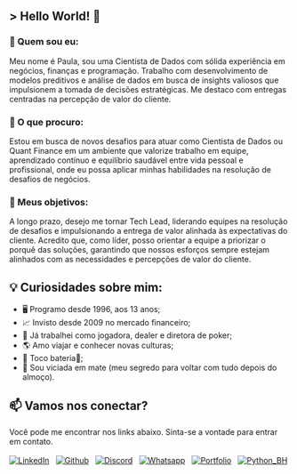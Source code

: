 ## > Hello World! 👋
### 🧩 Quem sou eu:
Meu nome é Paula, sou uma Cientista de Dados com sólida experiência em negócios, finanças e programação. Trabalho com desenvolvimento de modelos preditivos e análise de dados em busca de insights valiosos que impulsionem a tomada de decisões estratégicas. Me destaco com entregas centradas na percepção de valor do cliente.

### 🔎 O que procuro:
Estou em busca de novos desafios para atuar como Cientista de Dados ou Quant Finance em um ambiente que valorize trabalho em equipe, aprendizado contínuo e equilíbrio saudável entre vida pessoal e profissional, onde eu possa aplicar minhas habilidades na resolução de desafios de negócios.

### 🎯 Meus objetivos:
A longo prazo, desejo me tornar Tech Lead, liderando equipes na resolução de desafios e impulsionando a entrega de valor alinhada às expectativas do cliente. Acredito que, como líder, posso orientar a equipe a priorizar o porquê das soluções, garantindo que nossos esforços sempre estejam alinhados com as necessidades e percepções de valor do cliente.

## 💡 Curiosidades sobre mim:

- 🖥️ Programo desde 1996, aos 13 anos;
- 📈 Invisto desde 2009 no mercado financeiro;
- 🧩 Já trabalhei como jogadora, dealer e diretora de poker; 
- 🌎 Amo viajar e conhecer novas culturas;
- 🥁 Toco bateria🤘;
- 🧉 Sou viciada em mate (meu segredo para voltar com tudo depois do almoço).

## 📫 Vamos nos conectar?
Você pode me encontrar nos links abaixo. Sinta-se a vontade para entrar em contato.
<br><br>
[![LinkedIn](https://img.icons8.com/stickers/60/000000/linkedin.png)](https://www.linkedin.com/in/paulawehdorn/)
&nbsp;
[![Github](https://img.icons8.com/stickers/60/000000/github.png)](https://github.com/paulawehdorn?tab=repositories)
&nbsp;
[![Discord](https://img.icons8.com/stickers/60/ffffff/discord.png)](https://discord.gg/MFUWj2Y3)
&nbsp;
[![Whatsapp](https://img.icons8.com/stickers/60/40C351/whatsapp.png)](https://api.whatsapp.com/send?phone=5531999152975)
&nbsp;
[![Portfolio](https://img.icons8.com/stickers/60/ffffff/brave.png)](https://paulawehdorn.github.io/portfolio_projetos/)
&nbsp;
[![Python_BH](https://img.icons8.com/stickers/60/ffffff/python.png)](https://www.meetup.com/pt-BR/belo-horizonte-python-user-group/)
&nbsp;

